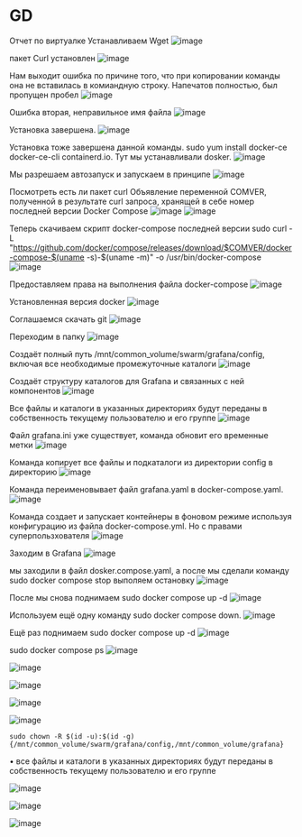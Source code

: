 # GD
Отчет по виртуалке
Устанавливаем Wget
![image](https://github.com/user-attachments/assets/cfef4eba-675a-4168-bb65-d66d7c346f03)


пакет Curl установлен
![image](https://github.com/user-attachments/assets/bc0eb306-052a-436f-9bd7-b019b4e66b48)


Нам выходит ошибка по причине того, что при копировании команды она не вставилась в комиандную строку. Напечатов полностью, был пропущен пробел
![image](https://github.com/user-attachments/assets/47cdf15b-c4a4-4cde-9f60-af3b13d063e0)

Ошибка вторая, неправильное имя файла
![image](https://github.com/user-attachments/assets/7a24ef9e-3b77-410d-becb-ac526bc2cbd4)


Установка завершена.
![image](https://github.com/user-attachments/assets/185edf26-b09b-469a-a2b7-b26c62481700)

Установка тоже завершена данной команды. sudo yum install docker-ce docker-ce-cli containerd.io. Тут мы устанавливали dosker.
![image](https://github.com/user-attachments/assets/8406764c-0c5f-4219-8140-205e8e49512d)

Мы разрешаем автозапуск и запускаем в принципе
![image](https://github.com/user-attachments/assets/4b9512ac-8a21-481d-905e-7ba7c6813b98)

Посмотреть есть ли пакет curl 
Объявление переменной COMVER, полученной в результате curl запроса, хранящей в себе номер последней версии Docker Compose
![image](https://github.com/user-attachments/assets/7832dca2-61ab-4cf4-be02-a2598905d31b)
![image](https://github.com/user-attachments/assets/fb3c04c3-2ab9-4f65-981a-8256bfdc3087)

Теперь скачиваем скрипт docker-compose последней версии
sudo curl -L "https://github.com/docker/compose/releases/download/$COMVER/docker-compose-$(uname -s)-$(uname -m)" -o /usr/bin/docker-compose
![image](https://github.com/user-attachments/assets/8e52426c-160c-40e7-a7b1-20469c80a2dd)

Предоставляем права на выполнения файла docker-compose
![image](https://github.com/user-attachments/assets/fdf99ad9-8582-4275-b431-8f305897ea92)

Установленная версия docker
![image](https://github.com/user-attachments/assets/704b8364-6f20-475b-bb70-ee9817b43569)

Соглашаемся скачать git
![image](https://github.com/user-attachments/assets/691b7cd9-dbb9-403c-bfce-40fa71e6c627)

Переходим в папку
![image](https://github.com/user-attachments/assets/a2d2fe15-d1f3-4334-b5c2-f0ef477e4391)

Создаёт полный путь /mnt/common_volume/swarm/grafana/config, включая все необходимые промежуточные каталоги
![image](https://github.com/user-attachments/assets/0d26dfc8-e153-415d-b2e9-119a50ae17e8)

Создаёт структуру каталогов для Grafana и связанных с ней компонентов
![image](https://github.com/user-attachments/assets/32daf972-eaec-47dd-9620-8bfeb598c03e)

Все файлы и каталоги в указанных директориях будут переданы в собственность текущему пользователю и его группе
![image](https://github.com/user-attachments/assets/faee54c3-c367-4567-83db-73f040d5478e)

Файл grafana.ini уже существует, команда обновит его временные метки 
![image](https://github.com/user-attachments/assets/7e987637-6b35-47ea-b472-752187dd0b6f)

Команда копирует все файлы и подкаталоги из директории config в директорию
![image](https://github.com/user-attachments/assets/0d3b8ca7-9167-4664-b6d3-e7ef0e4d41aa)

Команда переименовывает файл grafana.yaml в docker-compose.yaml.
![image](https://github.com/user-attachments/assets/bebe964f-db20-4c25-ab0d-140eaa667780)

Команда создает и запускает контейнеры в фоновом режиме используя конфигурацию из файла docker-compose.yml. Но с правами суперпользхователя
![image](https://github.com/user-attachments/assets/a3ed6f06-5527-4f2e-ba61-482266d7e30f)

Заходим в Grafana
![image](https://github.com/user-attachments/assets/feb6b8fc-396b-4393-a900-c597ea726519)

мы заходили в файл dosker.compose.yaml, а после мы сделали команду sudo docker compose stop выполяем остановку
![image](https://github.com/user-attachments/assets/d885c4d7-715f-424d-b8a8-8c33b21fc1d6)

После мы снова поднимаем sudo docker compose up -d
![image](https://github.com/user-attachments/assets/b6bf5158-879f-4111-b41a-3bbc397e3aa2)

Используем ещё одну команду sudo docker compose down.
![image](https://github.com/user-attachments/assets/afe07953-6d6b-4a89-ae2d-89d9f43e7dae)

Ещё раз поднимаем sudo docker compose up -d
![image](https://github.com/user-attachments/assets/cefa7235-2b2b-4efb-bebc-fa071462987d)

sudo docker compose ps
![image](https://github.com/user-attachments/assets/c92738b5-b441-4b76-92e5-f71dee2f3cef)

![image](https://github.com/user-attachments/assets/77565952-20bc-4e19-b092-8126a27d323e)


![image](https://github.com/user-attachments/assets/6a6b263b-dadd-42c7-b17d-26e75fee8534)


![image](https://github.com/user-attachments/assets/b07840a2-362e-465f-8011-ce69e2f9e9f7)


![image](https://github.com/user-attachments/assets/2386c5cb-af99-4958-a4d6-b31c5f330c4d)


    sudo chown -R $(id -u):$(id -g) {/mnt/common_volume/swarm/grafana/config,/mnt/common_volume/grafana}

• все файлы и каталоги в указанных директориях будут переданы в собственность текущему пользователю и его группе


![image](https://github.com/user-attachments/assets/800950d2-64b0-4a93-94ef-554beecda290)


![image](https://github.com/user-attachments/assets/6899a4be-9bed-4878-b318-28400befdc99)

![image](https://github.com/user-attachments/assets/09182d54-9242-4b5b-96a9-eb4b41b2403e)

